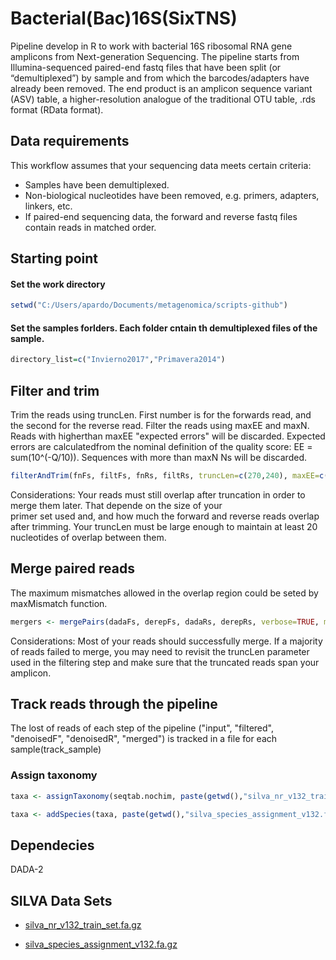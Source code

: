 # Bacterial(Bac)16S(SixTNS)
Pipeline develop in R to work with bacterial 16S ribosomal RNA gene amplicons from Next-generation Sequencing.
The pipeline starts from Illumina-sequenced paired-end fastq files that have been split (or “demultiplexed”) by sample and from which the barcodes/adapters have already been removed. The end product is an amplicon sequence variant (ASV) table, a higher-resolution analogue of the traditional OTU table, .rds format (RData format). 

## Data requirements

This workflow assumes that your sequencing data meets certain criteria:

* Samples have been demultiplexed.
* Non-biological nucleotides have been removed, e.g. primers, adapters, linkers, etc.
* If paired-end sequencing data, the forward and reverse fastq files contain reads in matched order.

## Starting point

#### Set the work directory
```R
setwd("C:/Users/apardo/Documents/metagenomica/scripts-github")
```
#### Set the samples forlders. Each folder cntain th demultiplexed files of the sample.
```R
directory_list=c("Invierno2017","Primavera2014")
```

## Filter and trim
Trim the reads using truncLen. First number is for the forwards read, and the second for the reverse read. 
Filter the reads using maxEE and maxN. Reads with higherthan maxEE "expected errors" will be discarded. Expected errors are calculatedfrom the nominal definition of the quality score: EE = sum(10^(-Q/10)). Sequences with more than maxN Ns will be discarded.
```R
filterAndTrim(fnFs, filtFs, fnRs, filtRs, truncLen=c(270,240), maxEE=c(10,10), maxN=0, rm.phix=TRUE, compress=TRUE, multithread=TRUE)
```
Considerations: Your reads must still overlap after truncation in order to merge them later. That depende on the size of your     
primer set used and, and how much the forward and reverse reads overlap after trimming. Your truncLen must be large enough to maintain at least 20 nucleotides of overlap between them.

## Merge paired reads
The maximum mismatches allowed in the overlap region could be seted by maxMismatch function.
```R
mergers <- mergePairs(dadaFs, derepFs, dadaRs, derepRs, verbose=TRUE, maxMismatch = 15)
```
Considerations: Most of your reads should successfully merge. If a majority of reads failed to merge, you may need to revisit the truncLen parameter used in the filtering step and make sure that the truncated reads span your amplicon. 

## Track reads through the pipeline
  The lost of reads of each step of the pipeline ("input", "filtered", "denoisedF", "denoisedR", "merged") is tracked in a file for each sample(track_sample)


### Assign taxonomy
```R
taxa <- assignTaxonomy(seqtab.nochim, paste(getwd(),"silva_nr_v132_train_set.fa.gz" ,sep="/"), multithread=TRUE, tryRC=TRUE)
```
```R
taxa <- addSpecies(taxa, paste(getwd(),"silva_species_assignment_v132.fa.gz", sep="/"), tryRC=TRUE)
```
## Dependecies
DADA-2

## SILVA Data Sets
* [silva_nr_v132_train_set.fa.gz](https://zenodo.org/record/1172783/files/silva_nr_v132_train_set.fa.gz?download=1)

* [silva_species_assignment_v132.fa.gz](https://zenodo.org/record/1172783/files/silva_species_assignment_v132.fa.gz?download=1)

